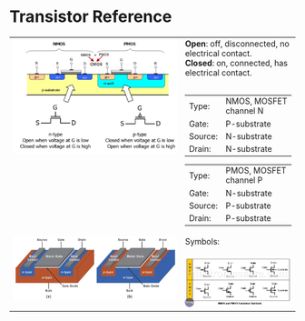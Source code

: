 # Transistor Reference

<table style='border:0px solid white; width:100%;'>
<tr style='border: 0px;'>
<td valign='top' style='border:0px;'>
    <img src='./images/nmos-pmos.png' width='100%'>
</td>
<td valign='top' width='40%' style='border:0px;'>
    <b>Open</b>: off, disconnected, no electrical contact.<br>
    <b>Closed</b>: on, connected, has electrical contact.<br><br>
    <table>
    <tr>
        <td>Type:</td><td>NMOS, MOSFET channel N</td>
    </tr>
    <tr>
        <td>Gate:</td><td>P-substrate</td>
    </tr>
    <tr>
        <td>Source:</td><td>N-substrate</td>
    </tr>
    <tr>
        <td>Drain:</td><td>N-substrate</td>
    </tr>
    </table>
    <table>
    <tr>
        <td>Type:</td><td>PMOS, MOSFET channel P</td>
    </tr>
    <tr>
        <td>Gate:</td><td>N-substrate</td>
    </tr>
    <tr>
        <td>Source:</td><td>P-substrate</td>
    </tr>
    <tr>
        <td>Drain:</td><td>P-substrate</td>
    </tr>
    </table>
</td>
</tr>
<tr style='border: 0px;'>
    <td valign='top' style='border:0px;'>
        <img src='images/Figure_11-Semiconductor_Handbook_800w.jpg' >
    </td>
    <td valign='top' style='border:0px;'>
        Symbols:<br><br>
        <img src='images/symbols-nmos-pmos-transistor.png' >
    </td>
</tr>
</table>







